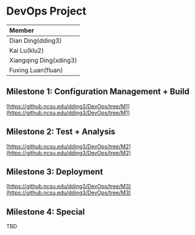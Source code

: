 # DevOps Project #

| Member                 | 
| :---                   | 
| Dian Ding(dding3)      | 
| Kai Lu(klu2)           | 
| Xiangqing Ding(xding3) | 
| Fuxing Luan(fluan)     | 

## Milestone 1: Configuration Management + Build ##
[https://github.ncsu.edu/dding3/DevOps/tree/M1](https://github.ncsu.edu/dding3/DevOps/tree/M1)

## Milestone 2: Test + Analysis  ##
[https://github.ncsu.edu/dding3/DevOps/tree/M2](https://github.ncsu.edu/dding3/DevOps/tree/M2)

## Milestone 3: Deployment  ##
[https://github.ncsu.edu/dding3/DevOps/tree/M3](https://github.ncsu.edu/dding3/DevOps/tree/M3)

## Milestone 4: Special  ##
TBD

